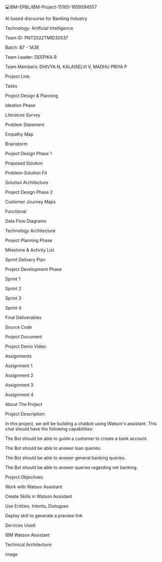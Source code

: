 💻IBM-EPBL/IBM-Project-15165-1659594557

AI based discourse for Banking Industry

Technology: Artificial Intelligence

Team ID: PNT2022TMID30537

Batch: B7 - 1A3E

Team Leader: DEEPIKA R

Team Members: DHIVYA N, KALAISELVI V, MADHU PRIYA P

Project Link: 

Tasks

Project Design & Planning

Ideation Phase

 Literature Survey
 
 Problem Statement
 
 Empathy Map
 
 Brainstorm
 
Project Design Phase 1

Proposed Solution

 Problem-Solution Fit
 
 Solution Architecture
 
Project Design Phase 2

 Customer Journey Maps
 
 Functional 
 
 Data Flow Diagrams
 
 Technology Architecture
 
 Project Planning Phase

 Milestone & Activity List
 
 Sprint Delivery Plan
 
Project Development Phase

 Sprint 1
 
 Sprint 2
 
 Sprint 3
 
 Sprint 4
 

Final Deliverables

Source Code


Project Document

Project Demo Video

Assignments

 
 Assignment 1
 
 Assignment 2
 
 Assignment 3
 
 Assignment 4
 
About The Project

Project Description:

In this project, we will be building a chatbot using Watson's assistant. This chat should have the following capabilities:

The Bot should be able to guide a customer to create a bank account.

The Bot should be able to answer loan queries.

The Bot should be able to answer general banking queries.

The Bot should be able to answer queries regarding net banking.

Project Objectives:

Work with Watson Assistant

Create Skills in Watson Assistant

Use Entities, Intents, Dialogues

Deploy skill to generate a preview link

Services Used:

IBM Watson Assistant

Technical Architecture:

image
